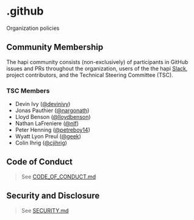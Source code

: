 # .github
Organization policies

## Community Membership
The hapi community consists (non-exclusively) of participants in GitHub issues and PRs throughout the organization, users of the the hapi [Slack](https://join.slack.com/t/hapihour/shared_invite/zt-g5ortpsk-ErlnRA2rUcPIWES21oXBOg), project contributors, and the Technical Steering Committee (TSC).

### TSC Members
 - Devin Ivy ([@devinivy](https://github.com/devinivy))
 - Jonas Pauthier ([@nargonath](https://github.com/nargonath))
 - Lloyd Benson ([@lloydbenson](https://github.com/lloydbenson))
 - Nathan LaFreniere ([@nlf](https://github.com/nlf))
 - Peter Henning ([@petreboy14](https://github.com/petreboy14))
 - Wyatt Lyon Preul ([@geek](https://github.com/geek))
 - Colin Ihrig ([@cjihrig](https://github.com/cjihrig))

## Code of Conduct
> See [CODE_OF_CONDUCT.md](CODE_OF_CONDUCT.md)

## Security and Disclosure
> See [SECURITY.md](SECURITY.md)
